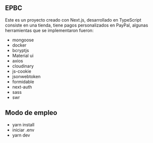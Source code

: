 ## EPBC

Este es un proyecto creado con Next.js, desarrollado en TypeScript consiste en una tienda, tiene pagos personalizados en PayPal, algunas herramientas que se implementaron fueron:

* mongoose
* docker
* bcryptjs
* Material ui 
* axios 
* cloudinary
* js-cookie
* jsonwebtoken
* formidable
* next-auth
* sass
* swr


## Modo de empleo
* yarn install 
* iniciar .env
* yarn dev




